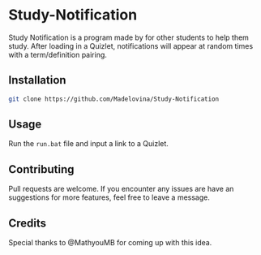 # Study-Notification
Study Notification is a program made by for other students to help them study. After loading in a Quizlet, 
notifications will appear at random times with a term/definition pairing. 

## Installation

```bash
git clone https://github.com/Madelovina/Study-Notification
```

## Usage

Run the `run.bat` file and input a link to a Quizlet. 

## Contributing
Pull requests are welcome. If you encounter any issues are have an suggestions for more features, feel free to leave 
a message. 

## Credits
Special thanks to @MathyouMB for coming up with this idea. 